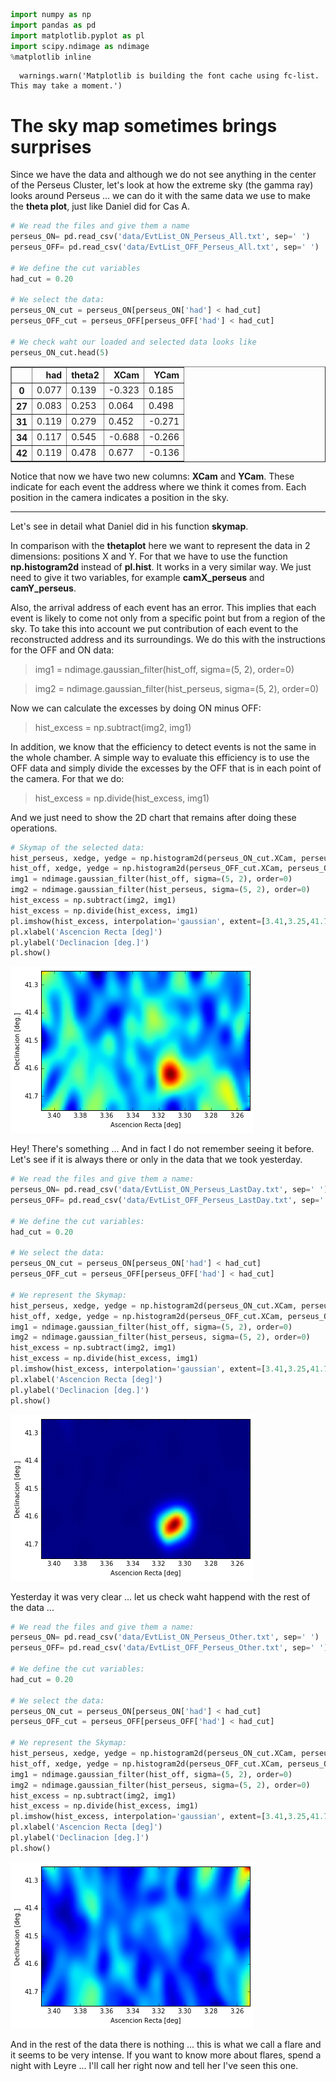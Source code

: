 ```python
import numpy as np
import pandas as pd
import matplotlib.pyplot as pl
import scipy.ndimage as ndimage
%matplotlib inline
```

      warnings.warn('Matplotlib is building the font cache using fc-list. This may take a moment.')


# The sky map sometimes brings surprises

Since we have the data and although we do not see anything in the center of the Perseus Cluster, let's look at how the extreme sky (the gamma ray) looks around Perseus ... we can do it with the same data we use to make the **theta plot**, just like Daniel did for Cas A.


```python
# We read the files and give them a name
perseus_ON= pd.read_csv('data/EvtList_ON_Perseus_All.txt', sep=' ')
perseus_OFF= pd.read_csv('data/EvtList_OFF_Perseus_All.txt', sep=' ')

# We define the cut variables
had_cut = 0.20

# We select the data:
perseus_ON_cut = perseus_ON[perseus_ON['had'] < had_cut]
perseus_OFF_cut = perseus_OFF[perseus_OFF['had'] < had_cut]

# We check waht our loaded and selected data looks like
perseus_ON_cut.head(5)
```




<div>
<table border="1" class="dataframe">
  <thead>
    <tr style="text-align: right;">
      <th></th>
      <th>had</th>
      <th>theta2</th>
      <th>XCam</th>
      <th>YCam</th>
    </tr>
  </thead>
  <tbody>
    <tr>
      <th>0</th>
      <td>0.077</td>
      <td>0.139</td>
      <td>-0.323</td>
      <td>0.185</td>
    </tr>
    <tr>
      <th>27</th>
      <td>0.083</td>
      <td>0.253</td>
      <td>0.064</td>
      <td>0.498</td>
    </tr>
    <tr>
      <th>31</th>
      <td>0.119</td>
      <td>0.279</td>
      <td>0.452</td>
      <td>-0.271</td>
    </tr>
    <tr>
      <th>34</th>
      <td>0.117</td>
      <td>0.545</td>
      <td>-0.688</td>
      <td>-0.266</td>
    </tr>
    <tr>
      <th>42</th>
      <td>0.119</td>
      <td>0.478</td>
      <td>0.677</td>
      <td>-0.136</td>
    </tr>
  </tbody>
</table>
</div>



Notice that now we have two new columns: **XCam** and **YCam**. These indicate for each event the address where we think it comes from. Each position in the camera indicates a position in the sky.

------

Let's see in detail what Daniel did in his function **skymap**.

In comparison with the **thetaplot** here we want to represent the data in 2 dimensions: positions X and Y. For that we have to use the function **np.histogram2d** instead of **pl.hist**. It works in a very similar way. We just need to give it two variables, for example **camX_perseus** and **camY_perseus**.

Also, the arrival address of each event has an error. This implies that each event is likely to come not only from a specific point but from a region of the sky. To take this into account we put contribution of each event to the reconstructed address and its surroundings. We do this with the instructions for the OFF and ON data:

> img1 = ndimage.gaussian_filter(hist_off, sigma=(5, 2), order=0)

> img2 = ndimage.gaussian_filter(hist_perseus, sigma=(5, 2), order=0)

Now we can calculate the excesses by doing ON minus OFF:

> hist_excess = np.subtract(img2, img1)

In addition, we know that the efficiency to detect events is not the same in the whole chamber. A simple way to evaluate this efficiency is to use the OFF data and simply divide the excesses by the OFF that is in each point of the camera. For that we do:

> hist_excess = np.divide(hist_excess, img1)

And we just need to show the 2D chart that remains after doing these operations.


```python
# Skymap of the selected data:
hist_perseus, xedge, yedge = np.histogram2d(perseus_ON_cut.XCam, perseus_ON_cut.YCam, bins=71)
hist_off, xedge, yedge = np.histogram2d(perseus_OFF_cut.XCam, perseus_OFF_cut.YCam, bins=71)
img1 = ndimage.gaussian_filter(hist_off, sigma=(5, 2), order=0)
img2 = ndimage.gaussian_filter(hist_perseus, sigma=(5, 2), order=0)
hist_excess = np.subtract(img2, img1)
hist_excess = np.divide(hist_excess, img1)
pl.imshow(hist_excess, interpolation='gaussian', extent=[3.41,3.25,41.75,41.25],aspect="auto")
pl.xlabel('Ascencion Recta [deg]')
pl.ylabel('Declinacion [deg.]')
pl.show()
```


![png](night_3_5_files/night_3_5_4_0.png)


Hey! There's something ... And in fact I do not remember seeing it before. Let's see if it is always there or only in the data that we took yesterday.


```python
# We read the files and give them a name:
perseus_ON= pd.read_csv('data/EvtList_ON_Perseus_LastDay.txt', sep=' ')
perseus_OFF= pd.read_csv('data/EvtList_OFF_Perseus_LastDay.txt', sep=' ')

# We define the cut variables:
had_cut = 0.20

# We select the data:
perseus_ON_cut = perseus_ON[perseus_ON['had'] < had_cut]
perseus_OFF_cut = perseus_OFF[perseus_OFF['had'] < had_cut]

# We represent the Skymap:
hist_perseus, xedge, yedge = np.histogram2d(perseus_ON_cut.XCam, perseus_ON_cut.YCam, bins=71)
hist_off, xedge, yedge = np.histogram2d(perseus_OFF_cut.XCam, perseus_OFF_cut.YCam, bins=71)
img1 = ndimage.gaussian_filter(hist_off, sigma=(5, 2), order=0)
img2 = ndimage.gaussian_filter(hist_perseus, sigma=(5, 2), order=0)
hist_excess = np.subtract(img2, img1)
hist_excess = np.divide(hist_excess, img1)
pl.imshow(hist_excess, interpolation='gaussian', extent=[3.41,3.25,41.75,41.25],aspect="auto")
pl.xlabel('Ascencion Recta [deg]')
pl.ylabel('Declinacion [deg.]')
pl.show()
```


![png](night_3_5_files/night_3_5_6_0.png)


Yesterday it was very clear ... let us check waht happend with the rest of the data ...


```python
# We read the files and give them a name:
perseus_ON= pd.read_csv('data/EvtList_ON_Perseus_Other.txt', sep=' ')
perseus_OFF= pd.read_csv('data/EvtList_OFF_Perseus_Other.txt', sep=' ')

# We define the cut variables:
had_cut = 0.20

# We select the data:
perseus_ON_cut = perseus_ON[perseus_ON['had'] < had_cut]
perseus_OFF_cut = perseus_OFF[perseus_OFF['had'] < had_cut]

# We represent the Skymap:
hist_perseus, xedge, yedge = np.histogram2d(perseus_ON_cut.XCam, perseus_ON_cut.YCam, bins=71)
hist_off, xedge, yedge = np.histogram2d(perseus_OFF_cut.XCam, perseus_OFF_cut.YCam, bins=71)
img1 = ndimage.gaussian_filter(hist_off, sigma=(5, 2), order=0)
img2 = ndimage.gaussian_filter(hist_perseus, sigma=(5, 2), order=0)
hist_excess = np.subtract(img2, img1)
hist_excess = np.divide(hist_excess, img1)
pl.imshow(hist_excess, interpolation='gaussian', extent=[3.41,3.25,41.75,41.25],aspect="auto")
pl.xlabel('Ascencion Recta [deg]')
pl.ylabel('Declinacion [deg.]')
pl.show()
```


![png](night_3_5_files/night_3_5_8_0.png)

And in the rest of the data there is nothing ... this is what we call a flare and it seems to be very intense. If you want to know more about flares, spend a night with Leyre ... I'll call her right now and tell her I've seen this one.

